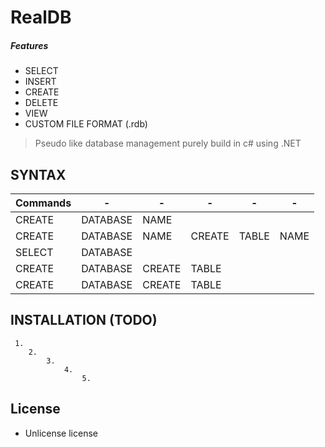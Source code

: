 # RealDB

##### Features

- SELECT
- INSERT
- CREATE
- DELETE
- VIEW
- CUSTOM FILE FORMAT (.rdb)

>Pseudo like database management
>purely build in c# using .NET

## SYNTAX

| Commands |-|-|-|-|-
|---|----|---|----|----|---
| CREATE | DATABASE| NAME | 
| CREATE | DATABASE| NAME | CREATE | TABLE | NAME
| SELECT | DATABASE|  | 
| CREATE | DATABASE| CREATE | TABLE
| CREATE | DATABASE| CREATE | TABLE

## INSTALLATION (TODO)
```
 1.
    2.
        3.
            4.
                5.

```



## License
- Unlicense license
